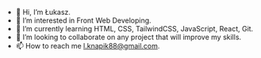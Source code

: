 - 👋 Hi, I’m Łukasz.
- 👀 I’m interested in Front Web Developing.
- 🌱 I’m currently learning HTML, CSS, TailwindCSS, JavaScript, React, Git.
- 💞️ I’m looking to collaborate on any project that will improve my skills.
- 📫 How to reach me l.knapik88@gmail.com.

<!---
Kaamos88/Kaamos88 is a ✨ special ✨ repository because its `README.md` (this file) appears on your GitHub profile.
You can click the Preview link to take a look at your changes.
--->
